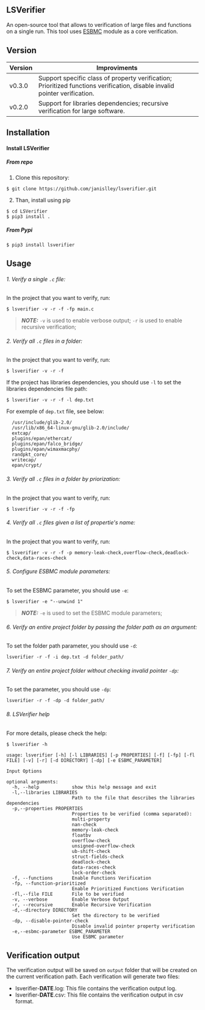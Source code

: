 ## LSVerifier

An open-source tool that allows to verification of large files and functions on a single run.
This tool uses [ESBMC](https://github.com/esbmc/esbmc) module as a core verification. 

## Version

| Version | Improviments |
|---------|--------------|
| v0.3.0  | Support specific class of property verification; Prioritized functions verification, disable invalid pointer verification. |
| v0.2.0  | Support for libraries dependencies; recursive verification for large software. |

## Installation

#### Install LSVerifier

##### From repo

1. Clone this repository:

```
$ git clone https://github.com/janislley/lsverifier.git
```

2. Than, install using pip

```
$ cd LSVerifier
$ pip3 install .
```

##### From Pypi

```
$ pip3 install lsverifier
```

## Usage

###### 1. Verify a single ```.c``` file:  

In the project that you want to verify, run:

```
$ lsverifier -v -r -f -fp main.c
```
> **_NOTE:_**  ```-v``` is used to enable verbose output; ```-r``` is used to enable recursive verification; 

###### 2. Verify all ```.c``` files in a folder:  

In the project that you want to verify, run:

```
$ lsverifier -v -r -f
```

If the project has libraries dependencies, you should use ```-l``` to set the libraries dependencies file path:

```
$ lsverifier -v -r -f -l dep.txt
```

For exemple of ```dep.txt``` file, see below:

```
  /usr/include/glib-2.0/
  /usr/lib/x86_64-linux-gnu/glib-2.0/include/
  extcap/
  plugins/epan/ethercat/
  plugins/epan/falco_bridge/
  plugins/epan/wimaxmacphy/
  randpkt_core/
  writecap/
  epan/crypt/
```

###### 3. Verify all ```.c``` files in a folder by priorization:  

In the project that you want to verify, run:

```
$ lsverifier -v -r -f -fp
```

###### 4. Verify all ```.c``` files given a list of propertie's name:  

In the project that you want to verify, run:

```
$ lsverifier -v -r -f -p memory-leak-check,overflow-check,deadlock-check,data-races-check
```

###### 5. Configure ESBMC module parameters:  

To set the ESBMC parameter, you should use ```-e```:
```
$ lsverifier -e "--unwind 1"
```

> **_NOTE:_** ```-e``` is used to set the ESBMC module parameters;

###### 6. Verify an entire project folder by passing the folder path as an argument:

To set the folder path parameter, you should use ```-d```:

```
lsverifier -r -f -i dep.txt -d folder_path/
```

###### 7. Verify an entire project folder without checking invalid pointer ```-dp```:

To set the parameter, you should use ```-dp```:

```
lsverifier -r -f -dp -d folder_path/
```

###### 8. LSVerifier help

For more details, please check the help:

```
$ lsverifier -h

usage: lsverifier [-h] [-l LIBRARIES] [-p PROPERTIES] [-f] [-fp] [-fl FILE] [-v] [-r] [-d DIRECTORY] [-dp] [-e ESBMC_PARAMETER]

Input Options

optional arguments:
  -h, --help            show this help message and exit
  -l,--libraries LIBRARIES
                        Path to the file that describes the libraries dependencies
  -p,--properties PROPERTIES
                        Properties to be verified (comma separated):
                        multi-property
                        nan-check
                        memory-leak-check
                        floatbv
                        overflow-check
                        unsigned-overflow-check
                        ub-shift-check
                        struct-fields-check
                        deadlock-check
                        data-races-check
                        lock-order-check
  -f, --functions       Enable Functions Verification
  -fp, --function-prioritized
                        Enable Prioritized Functions Verification
  -fl,--file FILE       File to be verified
  -v, --verbose         Enable Verbose Output
  -r, --recursive       Enable Recursive Verification
  -d,--directory DIRECTORY
                        Set the directory to be verified
  -dp, --disable-pointer-check
                        Disable invalid pointer property verification
  -e,--esbmc-parameter ESBMC_PARAMETER
                        Use ESBMC parameter
```

## Verification output 

The verification output will be saved on ```output``` folder that will be created on the current verification path.
Each verification will generate two files:

- lsverifier-**DATE**.log: This file contains the verification output log.
- lsverifier-**DATE**.csv: This file contains the verification output in csv format.